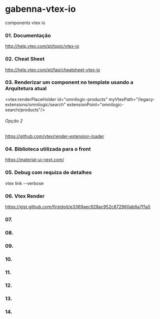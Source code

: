 # gabenna-vtex-io
components vtex io

### 01. Documentação
  http://help.vtex.com/pt/topic/vtex-io
  
### 02. Cheat Sheet
  http://help.vtex.com/pt/faq/cheatsheet-vtex-io
  
### 03. Renderizar um component no template usando a Arquitetura atual
  <!-- subtemplate header -->
  <vtex:renderPlaceHolder id="omnilogic-products" myVtexPath="/legacy-extensions/omnilogic/search" extensionPoint="omnilogic-search/products"/>
  
  ###### Opção 2
  https://github.com/vtex/render-extension-loader

### 04. Biblioteca utilizada para o front
  https://material-ui-next.com/
  
### 05. Debug com requiza de detalhes
  vtex link --verbose

### 06. Vtex Render
  https://gist.github.com/firstdoit/e3369aec928ac952c872960ab6a7f1a5
  
### 07.
### 08.
### 09.
### 10.
### 11.
### 12.
### 13.
### 14.
